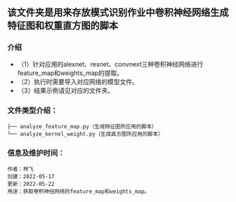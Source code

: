 ## 该文件夹是用来存放模式识别作业中卷积神经网络生成特征图和权重直方图的脚本
### 介绍
* （1）针对应用的alexnet、resnet、convnext三种卷积神经网络进行feature_map和weights_map的提取。
* （2）执行时需要导入对应网络的模型文件。
* （3）结果示例请见对应的文件夹。
### 文件类型介绍：
```
├── analyze_feature_map.py（生成特征图所应用的脚本）  
└── analyze_kernel_weight.py（生成直方图所应用的脚本） 
```
### 信息及维护时间：
```
作者：林飞
创建：2022-05-17
更新：2022-05-22
用途：获取卷积神经网络的feature_map和weights_map。
```
